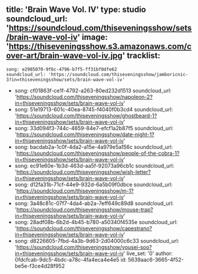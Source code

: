 title: 'Brain Wave Vol. IV'
type: studio
soundcloud_url: 'https://soundcloud.com/thiseveningsshow/sets/brain-wave-vol-iv'
image: 'https://thiseveningsshow.s3.amazonaws.com/cover-art/brain-wave-vol-iv.jpg'
tracklist:
  -
    song: e2985070-9f6c-4796-b7f5-ff31bf0dfe62
    soundcloud_url: 'https://soundcloud.com/thiseveningsshow/jamboricnic-3?in=thiseveningsshow/sets/brain-wave-vol-iv'
  -
    song: cf01863f-ce1f-4792-a263-80ed232d1513
    soundcloud_url: 'https://soundcloud.com/thiseveningsshow/napoleon-2?in=thiseveningsshow/sets/brain-wave-vol-iv'
  -
    song: 51e19713-601c-40ea-8745-f4040f0b3cd4
    soundcloud_url: 'https://soundcloud.com/thiseveningsshow/ghostbeard-1?in=thiseveningsshow/sets/brain-wave-vol-iv'
  -
    song: 33d094f3-744c-4659-84e7-efcf1a2b87f5
    soundcloud_url: 'https://soundcloud.com/thiseveningsshow/date-night-1?in=thiseveningsshow/sets/brain-wave-vol-iv'
  -
    song: bacdab2a-1c0f-4da2-a15e-4a979e5a156c
    soundcloud_url: 'https://soundcloud.com/thiseveningsshow/people-of-the-cobra-1?in=thiseveningsshow/sets/brain-wave-vol-iv'
  -
    song: ec91e60e-1b3d-463d-aa5f-92073a96cb1c
    soundcloud_url: 'https://soundcloud.com/thiseveningsshow/wish-letter?in=thiseveningsshow/sets/brain-wave-vol-iv'
  -
    song: d12fa31b-71cf-44e9-932d-6a5b09f0dbce
    soundcloud_url: 'https://soundcloud.com/thiseveningsshow/m-1?in=thiseveningsshow/sets/brain-wave-vol-iv'
  -
    song: 3a48c81c-07f7-4da4-ab2a-7eff649c89d8
    soundcloud_url: 'https://soundcloud.com/thiseveningsshow/mouse-trap?in=thiseveningsshow/sets/brain-wave-vol-iv'
  -
    song: 28adf08b-6b2d-4b45-b780-a50340f4535e
    soundcloud_url: 'https://soundcloud.com/thiseveningsshow/capestrano?in=thiseveningsshow/sets/brain-wave-vol-iv'
  -
    song: d8226605-7fbd-4a3b-9d63-2d04000c6c33
    soundcloud_url: 'https://soundcloud.com/thiseveningsshow/yousei-soo?in=thiseveningsshow/sets/brain-wave-vol-iv'
live_set: '0'
author: 0fdcfcab-9dc5-4bdc-a78c-4fa4eca4e4e5
id: 5639aac6-3665-4f52-be5e-f3ce4d28f952
